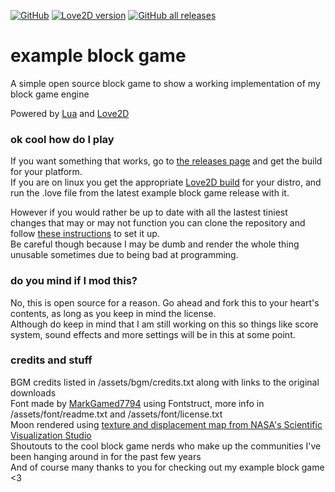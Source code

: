 [![GitHub](https://img.shields.io/github/license/Oshisaure/example-block-game)](https://github.com/Oshisaure/example-block-game/blob/master/LICENSE)
[![Love2D version](https://img.shields.io/badge/Love2D-v11.3-blue)](https://github.com/love2d/love/releases/tag/11.3)
[![GitHub all releases](https://img.shields.io/github/downloads/Oshisaure/example-block-game/total)](https://github.com/Oshisaure/example-block-game/releases)

# example block game
A simple open source block game to show a working implementation of my block game engine

Powered by [Lua](https://www.lua.org/about.html) and [Love2D](https://love2d.org/)

### ok cool how do I play
If you want something that works, go to [the releases page](https://github.com/Oshisaure/example-block-game/releases) and get the build for your platform.  
If you are on linux you get the appropriate [Love2D build](https://github.com/love2d/love/releases/tag/11.3) for your distro, and run the .love file from the latest example block game release with it.  

However if you would rather be up to date with all the lastest tiniest changes that may or may not function you can clone the repository and follow [these instructions](https://love2d.org/wiki/Getting_Started) to set it up.  
Be careful though because I may be dumb and render the whole thing unusable sometimes due to being bad at programming.

### do you mind if I mod this?
No, this is open source for a reason. Go ahead and fork this to your heart's contents, as long as you keep in mind the license.  
Although do keep in mind that I am still working on this so things like score system, sound effects and more settings will be in this at some point.

### credits and stuff
BGM credits listed in /assets/bgm/credits.txt along with links to the original downloads  
Font made by [MarkGamed7794](https://github.com/MarkGamed7794) using Fontstruct, more info in /assets/font/readme.txt and /assets/font/license.txt  
Moon rendered using [texture and displacement map from NASA's Scientific Visualization Studio](
https://svs.gsfc.nasa.gov/4720)  
Shoutouts to the cool block game nerds who make up the communities I've been hanging around in for the past few years  
And of course many thanks to you for checking out my example block game <3

